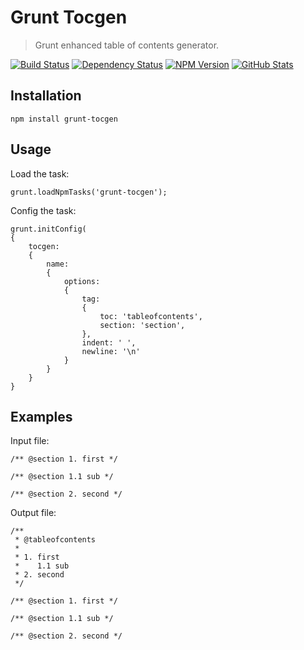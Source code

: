 Grunt Tocgen
============

> Grunt enhanced table of contents generator.

[![Build Status](https://img.shields.io/travis/redaxmedia/grunt-tocgen.svg)](https://travis-ci.org/redaxmedia/grunt-tocgen)
[![Dependency Status](https://gemnasium.com/badges/github.com/redaxmedia/grunt-tocgen.svg)](https://gemnasium.com/github.com/redaxmedia/grunt-tocgen)
[![NPM Version](https://img.shields.io/npm/v/grunt-tocgen.svg)](https://www.npmjs.com/package/grunt-tocgen)
[![GitHub Stats](https://img.shields.io/badge/github-stats-ff5500.svg)](http://githubstats.com/redaxmedia/grunt-tocgen)


Installation
------------

```
npm install grunt-tocgen
```


Usage
-----

Load the task:

```
grunt.loadNpmTasks('grunt-tocgen');
```

Config the task:

```
grunt.initConfig(
{
	tocgen:
	{
		name:
		{
			options:
			{
				tag:
				{
					toc: 'tableofcontents',
					section: 'section',
				},
				indent: ' ',
				newline: '\n'
			}
		}
	}
}
```


Examples
--------

Input file:

```
/** @section 1. first */

/** @section 1.1 sub */

/** @section 2. second */
```

Output file:

```
/**
 * @tableofcontents
 *
 * 1. first
 *    1.1 sub
 * 2. second
 */

/** @section 1. first */

/** @section 1.1 sub */

/** @section 2. second */
```